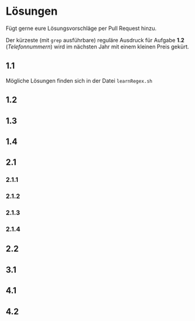 # Lösungen

Fügt gerne eure Lösungsvorschläge per Pull Request hinzu.

Der kürzeste (mit `grep` ausführbare) reguläre Ausdruck für Aufgabe **1.2** (_Telefonnummern_) wird im nächsten Jahr mit einem kleinen Preis gekürt.

## 1.1

Mögliche Lösungen finden sich in der Datei `learnRegex.sh`

## 1.2

## 1.3

## 1.4

## 2.1

### 2.1.1

### 2.1.2

### 2.1.3

### 2.1.4

## 2.2

## 3.1

## 4.1

## 4.2
